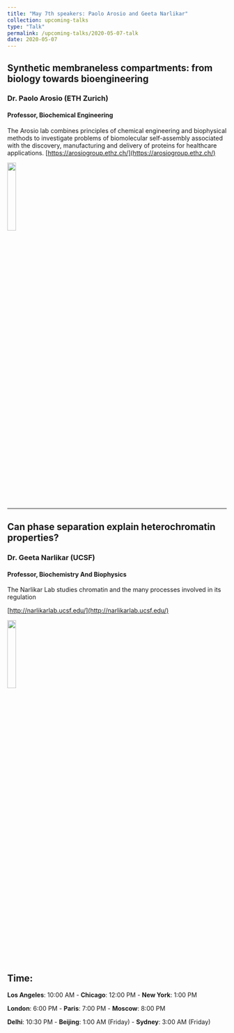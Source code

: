 ```yaml
---
title: "May 7th speakers: Paolo Arosio and Geeta Narlikar"
collection: upcoming-talks
type: "Talk"
permalink: /upcoming-talks/2020-05-07-talk
date: 2020-05-07
---
```


## Synthetic membraneless compartments: from biology towards bioengineering

### Dr. Paolo Arosio (ETH Zurich)

#### Professor, Biochemical Engineering
The Arosio lab combines principles of chemical engineering and biophysical methods to investigate problems of biomolecular self-assembly associated with the discovery, manufacturing and delivery of proteins for healthcare applications. 
[https://arosiogroup.ethz.ch/](https://arosiogroup.ethz.ch/)

<img src="{{site.baseurl}}/images/speakers/2020/arosio.jpg" width="20%">

---

## Can phase separation explain heterochromatin properties?

### Dr. Geeta Narlikar (UCSF)

#### Professor, Biochemistry And Biophysics

The Narlikar Lab studies chromatin and the many processes involved in its regulation

[http://narlikarlab.ucsf.edu/](http://narlikarlab.ucsf.edu/)

<img src="{{site.baseurl}}/images/speakers/2020/narlikar.jpg" width="20%">


## Time:
**Los Angeles**: 10:00 AM - **Chicago**: 12:00 PM  - **New York**: 1:00 PM 

**London**: 6:00 PM - **Paris**: 7:00 PM - **Moscow**: 8:00 PM 

**Delhi**: 10:30 PM - **Beijing**: 1:00 AM (Friday)  - **Sydney**: 3:00 AM (Friday)




